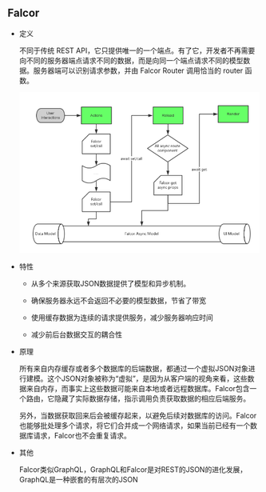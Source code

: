 ## Falcor

* 定义

    不同于传统 REST API，它只提供唯一的一个端点。有了它，开发者不再需要向不同的服务器端点请求不同的数据，而是向同一个端点请求不同的模型数据。服务器端可以识别请求参数，并由 Falcor Router 调用恰当的 router 函数。

    ![falcor](images/falcor.png)

* 特性

    - 从多个来源获取JSON数据提供了模型和异步机制。

    - 确保服务器永远不会返回不必要的模型数据，节省了带宽

    - 使用缓存数据为连续的请求提供服务，减少服务器响应时间

    - 减少前后台数据交互的耦合性

* 原理

    所有来自内存缓存或者多个数据库的后端数据，都通过一个虚拟JSON对象进行建模。这个JSON对象被称为“虚拟”，是因为从客户端的视角来看，这些数据来自内存，而事实上这些数据可能来自本地或者远程数据库。Falcor包含一个路由，它隐藏了实际数据存储，指示调用负责获取数据的相应后端服务。  

    另外，当数据获取回来后会被缓存起来，以避免后续对数据库的访问。Falcor也能够批处理多个请求，将它们合并成一个网络请求，如果当前已经有一个数据库请求，Falcor也不会重复请求。

* 其他

    Falcor类似GraphQL，GraphQL和Falcor是对REST的JSON的进化发展，GraphQL是一种嵌套的有层次的JSON
